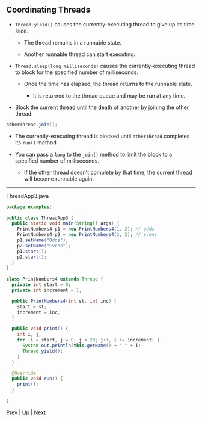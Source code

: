 ## Coordinating Threads

* `Thread.yield()` causes the currently-executing thread to give up its time slice.

  * The thread remains in a runnable state.

  * Another runnable thread can start executing.

* `Thread.sleep(long milliseconds)` causes the currently-executing thread to block for the specified number of milliseconds.

  * Once the time has elapsed, the thread returns to the runnable state.

    * It is returned to the thread queue and may be run at any time.

* Block the current thread until the death of another by joining the other thread:

```java
otherThread.join();
```

  * The currently-executing thread is blocked until `otherThread` completes its `run()` method.

  * You can pass a `long` to the `join()` method to limit the block to a specified number of milliseconds.

    * If the other thread doesn't complete by that time, the current thread will become runnable again.

<hr>

ThreadApp3.java

```java
package examples;

public class ThreadApp3 {
  public static void main(String[] args) {
    PrintNumbers4 p1 = new PrintNumbers4(1, 2); // odds
    PrintNumbers4 p2 = new PrintNumbers4(2, 2); // evens
    p1.setName("Odds");
    p2.setName("Evens");
    p1.start();
    p2.start();
  }
}

class PrintNumbers4 extends Thread {
  private int start = 0;
  private int increment = 1;

  public PrintNumbers4(int st, int inc) {
    start = st;
    increment = inc;
  }

  public void print() {
    int i, j;
    for (i = start, j = 0; j < 20; j++, i += increment) {
      System.out.println(this.getName() + " " + i);
      Thread.yield();
    }
  }

  @Override
  public void run() {
    print();
  }

}
```

[Prev](NonThreadedApplications.md) | [Up](../README.md) | [Next](InterruptingThreads.md)

